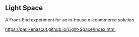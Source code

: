 ## Light Space
A Front-End experiment for an in-house e-ccommerce solution

https://paul-enascut.github.io/Light-Space/index.html
